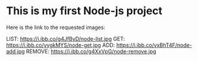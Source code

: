 # This is my first Node-js project

Here is the link to the requested images:

LIST: https://i.ibb.co/g4JfByD/node-list.jpg 
GET: https://i.ibb.co/yygkMYS/node-get.jpg 
ADD: https://i.ibb.co/vxBhT4F/node-add.jpg 
REMOVE: https://i.ibb.co/g4XxVpG/node-remove.jpg 